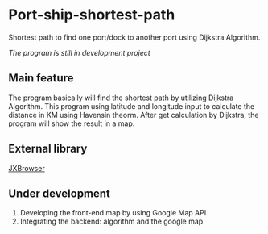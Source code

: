 # Port-ship-shortest-path
Shortest path to find one port/dock to another port using Dijkstra Algorithm.

*The program is still in development project*

## Main feature
The program basically will find the shortest path by utilizing Dijkstra Algorithm. This program using latitude and longitude input to
calculate the distance in KM using Havensin theorm. After get calculation by Dijkstra, the program will show the result in a map.

## External library
[JXBrowser](https://jxbrowser-support.teamdev.com/)

## Under development
  1. Developing the front-end map by using Google Map API 
  2. Integrating the backend: algorithm and the google map
  
 
